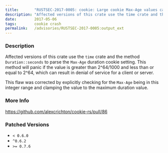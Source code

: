 ```yaml
---
title:       "RUSTSEC-2017-0005: cookie: Large cookie Max-Age values can cause a denial of service"
description: "Affected versions of this crate use the time crate and the method Durationseconds to parse the MaxAge duration cookie setting. This method will panic if the value is greater than 2641000 and less than or equal to 264, which can result in denial of service for a client or server. This flaw was corrected by explicitly checking for the MaxAge being in this integer range and clamping the value to the maximum duration value."
date:        2017-05-06
tags:        cookie crash
permalink:   /advisories/RUSTSEC-2017-0005:output_ext
---
```


### Description

Affected versions of this crate use the `time` crate and the method
`Duration::seconds` to parse the `Max-Age` duration cookie setting. This method
will panic if the value is greater than 2^64/1000 and less than or equal to
2^64, which can result in denial of service for a client or server.

This flaw was corrected by explicitly checking for the `Max-Age` being in this
integer range and clamping the value to the maximum duration value.

### More Info

<https://github.com/alexcrichton/cookie-rs/pull/86>

### Patched Versions

- `< 0.6.0`
- `^0.6.2`
- `>= 0.7.6`

